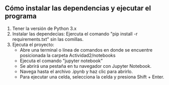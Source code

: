 ## Cómo instalar las dependencias y ejecutar el programa
1. Tener la versión de Python 3.x 
2. Instalar las dependecias: Ejercuta el comando "pip install -r requirements.txt" sin las comillas.
3. Ejecuta el proyecto: 
    * Abre una terminal o línea de comandos en donde se encuentre posicionada la carpeta Actividad2/notebooks
    * Ejecuta el comando "jupyter notebook"
    * Se abrirá una pestaña en tu navegador con Jupyter Notebook.
    * Navega hasta el archivo .ipynb y haz clic para abrirlo.
    * Para ejecutar una celda, selecciona la celda y presiona Shift + Enter.